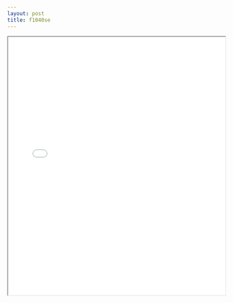 ```yaml
---
layout: post
title: f1040se
---
```


<div class="pdf-container">
<iframe src="/ea/assets/pdfs/f1040se.pdf" height="600" width="100%" allowFullScreen="true"></iframe>
</div>

